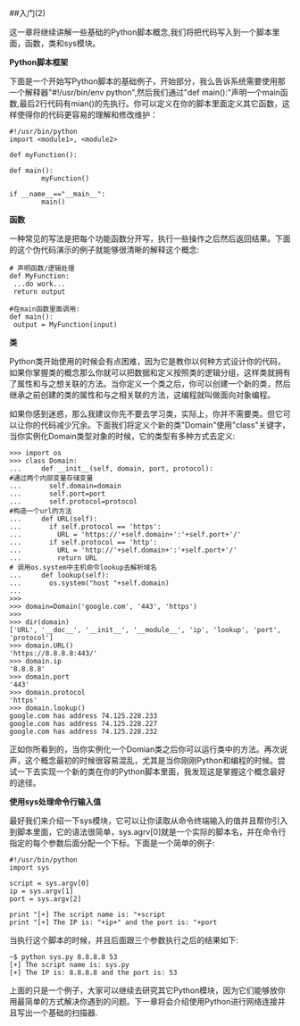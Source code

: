 ##入门(2)

这一章将继续讲解一些基础的Python脚本概念,我们将把代码写入到一个脚本里面，函数，类和sys模块。

**Python脚本框架**

下面是一个开始写Python脚本的基础例子，开始部分，我么告诉系统需要使用那一个解释器"#!/usr/bin/env python",然后我们通过"def main():"声明一个main函数,最后2行代码有mian()的先执行。你可以定义在你的脚本里面定义其它函数，这样使得你的代码更容易的理解和修改维护：

```
#!/usr/bin/python
import <module1>, <module2>
 
def myFunction():
 
def main():
        myFunction()
 
if __name__=="__main__":
        main()
 ```

 **函数**

 一种常见的写法是把每个功能函数分开写，执行一些操作之后然后返回结果。下面的这个伪代码演示的例子就能够很清晰的解释这个概念:
 ```
# 声明函数/逻辑处理
def MyFunction:
  ...do work...
  return output
 
#在main函数里面调用:
def main():
  output = MyFunction(input)
 ```

 **类**

 Python类开始使用的时候会有点困难，因为它是教你以何种方式设计你的代码，如果你掌握类的概念那么你就可以把数据和定义按照类的逻辑分组，这样类就拥有了属性和与之想关联的方法。当你定义一个类之后，你可以创建一个新的类，然后继承之前创建的类的属性和与之相关联的方法，这编程就叫做面向对象编程。

 如果你感到迷惑，那么我建议你先不要去学习类，实际上，你并不需要类。但它可以让你的代码减少冗余。下面我们将定义个新的类"Domain"使用"class"关键字，当你实例化Domain类型对象的时候，它的类型有多种方式去定义:

```
>>> import os
>>> class Domain:
...     def __init__(self, domain, port, protocol):
#通过两个内部变量存储变量
...       self.domain=domain
...       self.port=port
...       self.protocol=protocol
#构造一个url的方法
...     def URL(self):
...       if self.protocol == 'https':
...         URL = 'https://'+self.domain+':'+self.port+'/'
...       if self.protocol == 'http':
...         URL = 'http://'+self.domain+':'+self.port+'/'
...         return URL
# 调用os.system中主机命令lookup去解析域名
...     def lookup(self):
...       os.system("host "+self.domain)
...
>>>
>>> domain=Domain('google.com', '443', 'https')
>>>
>>> dir(domain)
['URL', '__doc__', '__init__', '__module__', 'ip', 'lookup', 'port', 'protocol']
>>> domain.URL()
'https://8.8.8.8:443/'
>>> domain.ip
'8.8.8.8'
>>> domain.port
'443'
>>> domain.protocol
'https'
>>> domain.lookup()
google.com has address 74.125.228.233
google.com has address 74.125.228.227
google.com has address 74.125.228.232
```

正如你所看到的，当你实例化一个Domian类之后你可以运行类中的方法。再次说声，这个概念最初的时候很容易混乱，尤其是当你刚刚Python和编程的时候。尝试一下去实现一个新的类在你的Python脚本里面，我发现这是掌握这个概念最好的途径。

**使用sys处理命令行输入值**

最好我们来介绍一下sys模块，它可以让你读取从命令终端输入的值并且帮你引入到脚本里面，它的语法很简单，sys.agrv[0]就是一个实际的脚本名，并在命令行指定的每个参数后面分配一个下标。下面是一个简单的例子:

```
#!/usr/bin/python
import sys

script = sys.argv[0]
ip = sys.argv[1]
port = sys.argv[2]

print "[+] The script name is: "+script
print "[+] The IP is: "+ip+" and the port is: "+port

```
当执行这个脚本的时候，并且后面跟三个参数执行之后的结果如下:

```
~$ python sys.py 8.8.8.8 53
[+] The script name is: sys.py
[+] The IP is: 8.8.8.8 and the port is: 53
```

上面的只是一个例子，大家可以继续去研究其它Python模块，因为它们能够放你用最简单的方式解决你遇到的问题。下一章将会介绍使用Python进行网络连接并且写出一个基础的扫描器.


